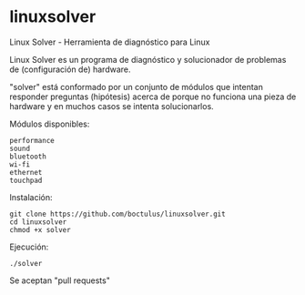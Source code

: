 # linuxsolver
Linux Solver - Herramienta de diagnóstico para Linux

Linux Solver es un programa de diagnóstico y solucionador de problemas de (configuración de) hardware.

"solver" está conformado por un conjunto de módulos que intentan responder preguntas (hipótesis) acerca de porque no funciona una pieza de hardware y en muchos casos se intenta solucionarlos.

Módulos disponibles:

    performance
    sound
    bluetooth
    wi-fi
    ethernet
    touchpad

Instalación:

	git clone https://github.com/boctulus/linuxsolver.git
	cd linuxsolver
	chmod +x solver

Ejecución:

	./solver
	

Se aceptan "pull requests" 

